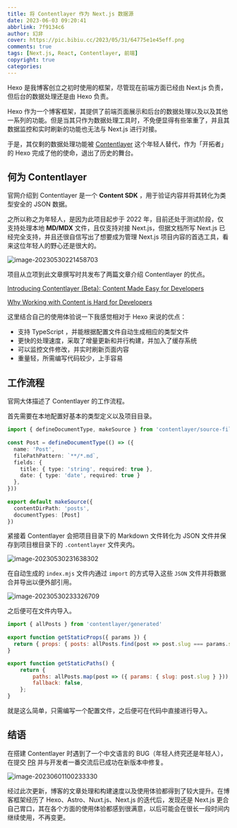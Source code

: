 ```yaml
---
title: 将 Contentlayer 作为 Next.js 数据源
date: 2023-06-03 09:20:41
abbrlink: 7f9134c6
author: 幻非
cover: https://pic.bibiu.cc/2023/05/31/64775e1e45eff.png
comments: true
tags: [Next.js, React, Contentlayer, 前端]
copyright: true
categories: 
---
```


Hexo 是我博客创立之初时使用的框架，尽管现在前端方面已经由 Next.js 负责，但后台的数据处理还是由 Hexo 负责。

Hexo 作为一个博客框架，其提供了前端页面展示和后台的数据处理以及以及其他一系列的功能。但是当其只作为数据处理工具时，不免便显得有些笨重了，并且其数据监控和实时刷新的功能也无法与 Next.js 进行对接。

于是，其仅剩的数据处理功能被 [Contentlayer](https://github.com/contentlayerdev/contentlayer) 这个年轻人替代，作为「开拓者」的 Hexo 完成了他的使命，退出了历史的舞台。

## 何为 Contentlayer

官网介绍到 Contentlayer 是一个 **Content SDK** ，用于验证内容并将其转化为类型安全的 JSON 数据。

之所以称之为年轻人，是因为此项目起步于 2022 年，目前还处于测试阶段，仅支持处理本地 **MD/MDX** 文件，且仅支持对接 Next.js，但据文档所写 Next.js 已经完全支持，并且还很自信写出了想要成为管理 Next.js 项目内容的首选工具，看来这位年轻人的野心还是很大的。

![image-20230530221458703](https://pic.bibiu.cc/2023/05/31/64772d8817e24.png)

项目从立项到此文章撰写时共发布了两篇文章介绍 Contentlayer 的优点。

[Introducing Contentlayer (Beta): Content Made Easy for Developers](https://www.contentlayer.dev/blog/beta)

[Why Working with Content is Hard for Developers](https://www.contentlayer.dev/blog/working-with-content-is-hard-for-developers)

这里结合自己的使用体验说一下我感觉相对于 Hexo 来说的优点：

-   支持 TypeScript ，并能根据配置文件自动生成相应的类型文件
-   更快的处理速度，采取了增量更新和并行构建，并加入了缓存系统
-   可以监控文件修改，并实时刷新页面内容
-   重量轻，所需编写代码较少，上手容易

## 工作流程

官网大体描述了 Contentlayer 的工作流程。

首先需要在本地配置好基本的类型定义以及项目目录。

```typescript
import { defineDocumentType, makeSource } from 'contentlayer/source-files'
 
const Post = defineDocumentType(() => ({
  name: 'Post',
  filePathPattern: `**/*.md`,
  fields: {
    title: { type: 'string', required: true },
    date: { type: 'date', required: true }
  },
}))
 
export default makeSource({
  contentDirPath: 'posts',
  documentTypes: [Post]
})
```

紧接着 Contentlayer 会把项目目录下的 Markdown 文件转化为 JSON 文件并保存到项目根目录下的 `.contentlayer` 文件夹内。

![image-20230530231638302](https://pic.bibiu.cc/2023/05/31/64772dd0bbf3a.png)

在自动生成的 `index.mjs` 文件内通过 `import` 的方式导入这些 `JSON` 文件并将数据合并导出以便外部引用。

![image-20230530233326709](https://pic.bibiu.cc/2023/05/31/64772d883adf6.png)

之后便可在文件内导入。

```javascript
import { allPosts } from 'contentlayer/generated'
 
export function getStaticProps({ params }) {
  return { props: { posts: allPosts.find(post => post.slug === params.slug) } }
}

export function getStaticPaths() {
    return {
        paths: allPosts.map(post => ({ params: { slug: post.slug } })),
        fallback: false,
    };
}
```

就是这么简单，只需编写一个配置文件，之后便可在代码中直接进行导入。

## 结语

在搭建 Contentlayer 时遇到了一个中文语言的 BUG（年轻人终究还是年轻人），在提交 [PR](https://github.com/contentlayerdev/contentlayer/pull/470) 并与开发者一番交流后已成功在新版本中修复。

![image-20230601100233330](https://pic.bibiu.cc/2023/06/01/6477fb5f32c86.png)

经过此次更新，博客的文章处理和构建速度以及使用体验都得到了较大提升。在博客框架经历了 Hexo、Astro、Nuxt.js、Next.js 的迭代后，发现还是 Next.js 更合自己胃口，其在各个方面的使用体验都感到很满意，以后可能会在很长一段时间内继续使用，不再变更。
